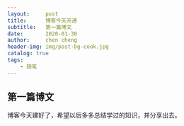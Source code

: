 ```yaml
---
layout:     post
title:      博客今天开通
subtitle:   第一篇博文
date:       2020-01-30
author:     chen cheng
header-img: img/post-bg-cook.jpg
catalog: true
tags:
    - 随笔
---
```


## 第一篇博文

博客今天建好了，希望以后多多总结学过的知识，并分享出去。